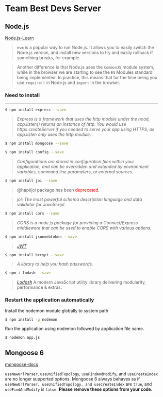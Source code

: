 # Team Best Devs Server

## Node.js
[Node.js-Learn](https://nodejs.dev/learn)

> `nvm` is a popular way to run Node.js. It allows you to easily switch the Node.js version, and install new versions to try and easily rollback if something breaks, for example.

> Another difference is that Node.js uses the `CommonJS` module system, while in the browser we are starting to see the `ES` Modules standard being implemented.
> In practice, this means that for the time being you use `require()` in Node.js and `import` in the browser.

### Need to install
-------------------
```bash
$ npm install express --save
```
> *Express is a framework that uses the http module under the hood, app.listen() returns an instance of http. You would use https.createServer if you needed to serve your app using HTTPS, as app.listen only uses the http module.*
```bash
$ npm install mongoose --save
```

```bash
$ npm install config --save 
```
> *Configurations are stored in configuration files within your application, and can be overridden and extended by environment variables, command line parameters, or external sources.*

```bash
$ npm install joi --save
```
> @hapi/joi package has been <span style="color:red">deprecated</span>.

> *joi: The most powerful schema description language and data validator for JavaScript.*

```bash
$ npm install cors --save
```
> *CORS is a node.js package for providing a Connect/Express middleware that can be used to enable CORS with various options.*

```bash
$ npm install jsonwebtoken --save
```
> *[JWT](https://jwt.io/)*

```bash
$ npm install bcrypt --save
```
> *A library to help you hash passwords.*

```bash
$ npm i lodash --save
```
> *[Lodash](https://lodash.com/)*
> A modern JavaScript utility library delivering modularity, performance & extras.

### Restart the application automatically
Install the nodemon module globally to system path

```bash
$ npm install -g nodemon
```
Run the application using nodemon followed by application file name.
```bash
$ nodemon app.js
```

## Mongoose 6
[mongoose-docs](https://mongoosejs.com/docs)

`useNewUrlParser`, `useUnifiedTopology`, `useFindAndModify`, and `useCreateIndex` are no longer supported options. Mongoose 6 always behaves as if `useNewUrlParser, useUnifiedTopology, and useCreateIndex` are `true`, and `useFindAndModify` is `false`. **Please remove these options from your code**.
